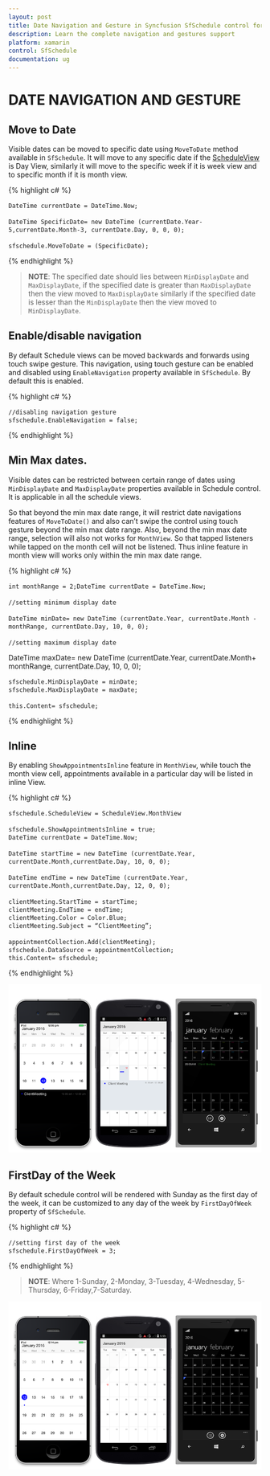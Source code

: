```yaml
---
layout: post
title: Date Navigation and Gesture in Syncfusion SfSchedule control for Xamarin.Forms Platform
description: Learn the complete navigation and gestures support
platform: xamarin
control: SfSchedule
documentation: ug
---
```



# DATE NAVIGATION AND GESTURE

## Move to Date 

Visible dates can be moved to specific date using `MoveToDate` method available in `SfSchedule`. It will move to any specific date if the [ScheduleView](/xamarin/sfschedule/views "Schedule Views") is Day View, similarly it will move to the specific week if it is week view and to specific month if it is month view.


{% highlight c# %}

    DateTime currentDate = DateTime.Now;
    
    DateTime SpecificDate= new DateTime (currentDate.Year- 5,currentDate.Month-3, currentDate.Day, 0, 0, 0);

    sfschedule.MoveToDate = (SpecificDate);

{% endhighlight %}

>**NOTE**:
The specified date should lies between `MinDisplayDate` and `MaxDisplayDate`, if the specified date is greater than `MaxDisplayDate` then the view moved to `MaxDisplayDate` similarly if the specified date is lesser than the `MinDisplayDate` then the view moved to `MinDisplayDate`.

## Enable/disable navigation

By default Schedule views can be moved backwards and forwards using touch swipe gesture. This navigation, using touch gesture can be enabled and disabled using `EnableNavigation` property available in `SfSchedule`. By default this is enabled.

{% highlight c# %}

    //disabling navigation gesture
    sfschedule.EnableNavigation = false;

{% endhighlight %}

## Min Max dates.

Visible dates can be restricted between certain range of dates using `MinDisplayDate` and `MaxDisplayDate` properties available in Schedule control. It is applicable in all the schedule views.

So that beyond the min max date range, it will restrict date navigations features of `MoveToDate()` and also can’t swipe the control using touch gesture beyond the min max date range. Also, beyond the min max date range, selection will also not works for `MonthView`. So that tapped listeners while tapped on the month cell will not be listened. Thus inline feature in month view will works only within the min max date range.

{% highlight c# %}

    int monthRange = 2;DateTime currentDate = DateTime.Now;

    //setting minimum display date
    
    DateTime minDate= new DateTime (currentDate.Year, currentDate.Month -     monthRange, currentDate.Day, 10, 0, 0);

    //setting maximum display date

  DateTime maxDate= new DateTime (currentDate.Year, currentDate.Month+     monthRange, currentDate.Day, 10, 0, 0);

    sfschedule.MinDisplayDate = minDate;
    sfschedule.MaxDisplayDate = maxDate;

    this.Content= sfschedule;

{% endhighlight %}

## Inline

By enabling `ShowAppointmentsInline` feature in `MonthView`, while touch the month view cell, appointments available in a particular day will be listed in inline View. 

{% highlight c# %}

    sfschedule.ScheduleView = ScheduleView.MonthView
    
    sfschedule.ShowAppointmentsInline = true;
    DateTime currentDate = DateTime.Now;

    DateTime startTime = new DateTime (currentDate.Year, currentDate.Month,currentDate.Day, 10, 0, 0);

    DateTime endTime = new DateTime (currentDate.Year, currentDate.Month,currentDate.Day, 12, 0, 0);

    clientMeeting.StartTime = startTime;            
    clientMeeting.EndTime = endTime;
    clientMeeting.Color = Color.Blue;
    clientMeeting.Subject = “ClientMeeting”;
    
    appointmentCollection.Add(clientMeeting);
    sfschedule.DataSource = appointmentCollection;
    this.Content= sfschedule;

{% endhighlight %}

![](DateNavigationandGesture_images/Inline/Inline.png)

## FirstDay of the Week

By default schedule control will be rendered with Sunday as the first day of the week, it can be customized to any day of the week by `FirstDayOfWeek` property of `SfSchedule`.

{% highlight c# %}

    //setting first day of the week 
    sfschedule.FirstDayOfWeek = 3;

{% endhighlight %}

> **NOTE**: Where 1-Sunday, 2-Monday, 3-Tuesday, 4-Wednesday, 5-Thursday, 6-Friday,7-Saturday.


![](DateNavigationandGesture_images/FirstDayOFWeek/FirstDayOfWeek.png)